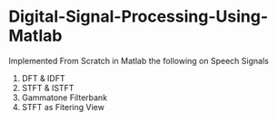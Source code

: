 # Digital-Signal-Processing-Using-Matlab
Implemented From Scratch in Matlab the following on Speech Signals
1. DFT & IDFT
2. STFT & ISTFT
3. Gammatone Filterbank
4. STFT as Fitering View
